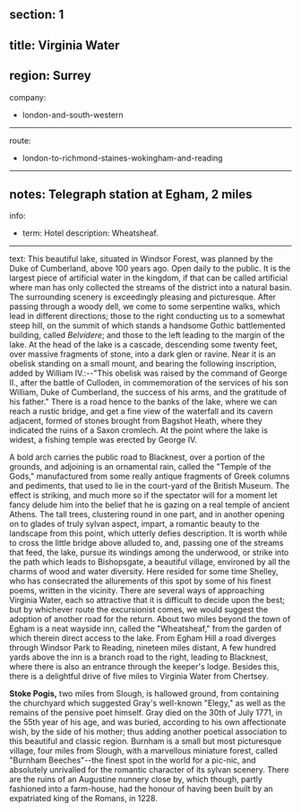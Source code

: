 section: 1
----
title: Virginia Water
----
region: Surrey
----
company:
- london-and-south-western
----
route:
- london-to-richmond-staines-wokingham-and-reading
----
notes: Telegraph station at Egham, 2 miles
----
info:
- term: Hotel
  description: Wheatsheaf.
----
text: This beautiful lake, situated in Windsor Forest, was planned by the Duke of Cumberland, above 100 years ago. Open daily to the public. It is the largest piece of artificial water in the kingdom, if that can be called artificial where man has only collected the streams of the district into a natural basin. The surrounding scenery is exceedingly pleasing and picturesque. After passing through a woody dell, we come to some serpentine walks, which lead in different directions; those to the right conducting us to a somewhat steep hill, on the summit of which stands a handsome Gothic battlemented building, called *Belvidere*; and those to the left leading to the margin of the lake. At the head of the lake is a cascade, descending some twenty feet, over massive fragments of stone, into a dark glen or ravine. Near it is an obelisk standing on a small mount, and bearing the following inscription, added by William IV.:--"This obelisk was raised by the command of George II., after the battle of Culloden, in commemoration of the services of his son William, Duke of Cumberland, the success of his arms, and the gratitude of his father." There is a road hence to the banks of the lake, where we can reach a rustic bridge, and get a fine view of the waterfall and its cavern adjacent, formed of stones brought from Bagshot Heath, where they indicated the ruins of a Saxon cromlech. At the point where the lake is widest, a fishing temple was erected by George IV.

A bold arch carries the public road to Blacknest, over a portion of the grounds, and adjoining is an ornamental rain, called the "Temple of the Gods," manufactured from some really antique fragments of Greek columns and pediments, that used to lie in the court-yard of the British Museum. The effect is striking, and much more so if the spectator will for a moment let fancy delude him into the belief that he is gazing on a real temple of ancient Athens. The tall trees, clustering round in one part, and in another opening on to glades of truly sylvan aspect, impart, a romantic beauty to the landscape from this point, which utterly defies description. It is worth while to cross the little bridge above alluded to, and, passing one of the streams that feed, the lake, pursue its windings among the underwood, or strike into the path which leads to Bishopsgate, a beautiful village, environed by all the charms of wood and water diversity. Here resided for some time Shelley, who has consecrated the allurements of this spot by some of his finest poems, written in the vicinity. There are several ways of approaching Virginia Water, each so attractive that it is difficult to decide upon the best; but by whichever route the excursionist comes, we would suggest the adoption of another road for the return. About two miles beyond the town of Egham is a neat wayside inn, called the "Wheatsheaf," from the garden of which therein direct access to the lake. From Egham Hill a road diverges through Windsor Park to Reading, nineteen miles distant, A few hundred yards above the inn is a branch road to the right, leading to Blacknest, where there is also an entrance through the keeper's lodge. Besides this, there is a delightful drive of five miles to Virginia Water from Chertsey.

**Stoke Pogis,** two miles from Slough, is hallowed ground, from containing the churchyard which suggested Gray's well-known "Elegy," as well as the remains of the pensive poet himself. Gray died on the 30th of July 1771, in the 55th year of his age, and was buried, according to his own affectionate wish, by the side of his mother; thus adding another poetical association to this beautiful and classic region. Burnham is a small but most picturesque village, four miles from Slough, with a marvellous miniature forest, called "Burnham Beeches"--the finest spot in the world for a pic-nic, and absolutely unrivalled for the romantic character of its sylvan scenery. There are the ruins of an Augustine nunnery close by, which though, partly fashioned into a farm-house, had the honour of having been built by an expatriated king of the Romans, in 1228.
